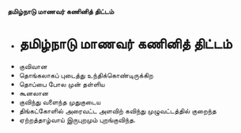 **தமிழ்நாடு மாணவர் கணினித் திட்டம்**
- # தமிழ்நாடு மாணவர் கணினித் திட்டம்
- குவிவான
- தொங்கலாகப் புடைத்து உந்திக்கொண்டிருக்கிற
- தொப்பை போல முன் தள்ளிய
- கூனலான
- குவிந்து வளைந்த முதுகுடைய
- திங்கட்கோளில் அரைவட்ட அளவிற் கவிந்து முழுவட்டத்தில் குறைந்த
- ஏற்றத்தாழ்வாய் இருபுறமும் புறங்குவிந்த.

